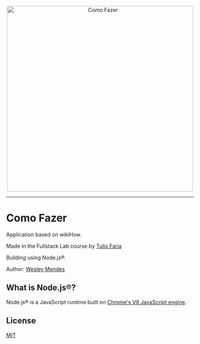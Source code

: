 <p align="center">
   <a href="https://github.com/WesGtoX/como-fazer">
     <img src="#" alt="Como Fazer" title="Como Fazer" width="500px">
   </a>
</p>

-----------------

# Como Fazer

Application based on wikiHow.

Made in the Fullstack Lab course by [Tulio Faria](https://github.com/tuliofaria)

Building using Node.js®.

Author: [Wesley Mendes](https://github.com/WesGtoX)

## What is Node.js®? ##

Node.js® is a JavaScript runtime built on [Chrome's V8 JavaScript engine](https://developers.google.com/v8/).

## License ##

[MIT](LICENSE)